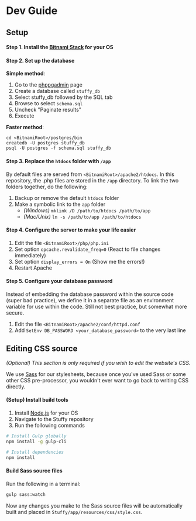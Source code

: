 # Dev Guide

## Setup


#### Step 1. Install the [Bitnami Stack](https://bitnami.com/tag/postgresql) for your OS

#### Step 2. Set up the database

**Simple method**:

1. Go to the [phppgadmin](http://localhost/phppgadmin/) page
2. Create a database called `stuffy_db`
3. Select stuffy_db followed by the SQL tab
4. Browse to select `schema.sql`
5. Uncheck "Paginate results"
6. Execute

**Faster method**:

```
cd <BitnamiRoot>/postgres/bin
createdb -U postgres stuffy_db
psql -U postgres -f schema.sql stuffy_db
```

#### Step 3. Replace the `htdocs` folder with `/app`

By default files are served from `<BitnamiRoot>/apache2/htdocs`. In this repository, the .php files are stored in the `/app` directory. To link the two folders together, do the following:

1. Backup or remove the default `htdocs` folder
2. Make a symbolic link to the `app` folder
    - *(Windows)* `mklink /D /path/to/htdocs /path/to/app`
    - *(Mac/Unix)* `ln -s /path/to/app /path/to/htdocs`

#### Step 4. Configure the server to make your life easier

1. Edit the file `<BitnamiRoot>/php/php.ini`
2. Set option `opcache.revalidate_freq=0`  (React to file changes immediately)
3. Set option `display_errors = On` (Show me the errors!)
4. Restart Apache

#### Step 5. Configure your database password

Instead of embedding the database password within the source code (super bad practice), we define it in a separate file as an environment variable for use within the code. Still not best practice, but somewhat more secure.

1. Edit the file `<BitnamiRoot>/apache2/conf/httpd.conf`
2. Add `SetEnv DB_PASSWORD <your_database_password>` to the very last line

## Editing CSS source

*(Optional) This section is only required if you wish to edit the website's CSS.*

We use [Sass](http://sass-lang.com/) for our stylesheets, because once you've used Sass or some other CSS pre-processor, you wouldn't ever want to go back to writing CSS directly.

#### (Setup) Install build tools

1. Install [Node.js](https://nodejs.org/en/download/) for your OS
2. Navigate to the Stuffy repository
3. Run the following commands

```bash
# Install Gulp globally
npm install -g gulp-cli

# Install dependencies
npm install 
```

#### Build Sass source files

Run the following in a terminal:

```bash
gulp sass:watch
```

Now any changes you make to the Sass source files will be automatically built and placed in `Stuffy/app/resources/css/style.css`.
